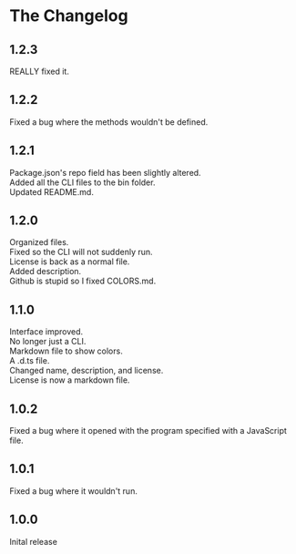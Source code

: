 # The Changelog

## 1.2.3
REALLY fixed it.

## 1.2.2
Fixed a bug where the methods wouldn't be defined.

## 1.2.1
Package.json's repo field has been slightly altered.\
Added all the CLI files to the bin folder.\
Updated README.md.

## 1.2.0
Organized files.\
Fixed so the CLI will not suddenly run.\
License is back as a normal file.\
Added description.\
Github is stupid so I fixed COLORS.md.

## 1.1.0
Interface improved.\
No longer just a CLI.\
Markdown file to show colors.\
A .d.ts file.\
Changed name, description, and license.\
License is now a markdown file.

## 1.0.2
Fixed a bug where it opened with the program specified with a JavaScript file.

## 1.0.1
Fixed a bug where it wouldn't run.

## 1.0.0
Inital release
